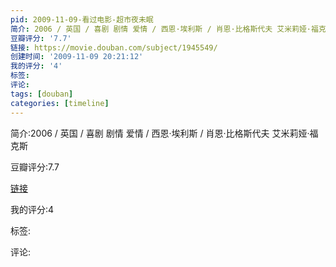 ```yaml
---
pid: 2009-11-09-看过电影-超市夜未眠
简介: 2006 / 英国 / 喜剧 剧情 爱情 / 西恩·埃利斯 / 肖恩·比格斯代夫 艾米莉娅·福克斯
豆瓣评分: '7.7'
链接: https://movie.douban.com/subject/1945549/
创建时间: '2009-11-09 20:21:12'
我的评分: '4'
标签:
评论:
tags: [douban]
categories: [timeline]
---
```

简介:2006 / 英国 / 喜剧 剧情 爱情 / 西恩·埃利斯 / 肖恩·比格斯代夫 艾米莉娅·福克斯

豆瓣评分:7.7

[链接](https://movie.douban.com/subject/1945549/)

我的评分:4

标签:

评论:

